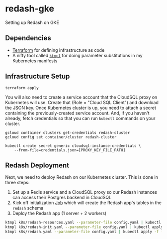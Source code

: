 # redash-gke
Setting up Redash on GKE

## Dependencies

* [Terraform](https://www.terraform.io/) for defining infrastructure as code
* A nifty tool called [`ktmpl`](https://github.com/jimmycuadra/ktmpl) for doing parameter substitutions in my Kubernetes manifests

## Infrastructure Setup

```
terraform apply
```

You will also need to create a service account that the CloudSQL proxy on Kubernetes will use.  Create that (Role = "Cloud SQL Client") and download the JSON key.  Once Kubernetes cluster is up, you need to attach a secret containing the previously-created service account.  And, if you haven't already, fetch credentials so that you can run `kubectl` commands on your cluster.
```
gcloud container clusters get-credentials redash-cluster
gcloud config set container/cluster redash-cluster

kubectl create secret generic cloudsql-instance-credentials \
    --from-file=credentials.json=[PROXY_KEY_FILE_PATH]
```

## Redash Deployment

Next, we need to deploy Redash on our Kubernetes cluster.  This is done in three steps:
1. Set up a Redis service and a CloudSQL proxy so our Redash instances can access their Postgres backend in CloudSQL
2. Kick off initialization [Job](https://kubernetes.io/docs/concepts/workloads/controllers/jobs-run-to-completion/) which will create the Redash app's tables in the `redash` schema
3. Deploy the Redash app (1 server + 2 workers)

``` bash
ktmpl k8s/redash-resources.yaml --parameter-file config.yaml | kubectl apply -f -
ktmpl k8s/redash-init.yaml --parameter-file config.yaml | kubectl apply -f -
ktmpl k8s/redash.yaml --parameter-file config.yaml | kubectl apply -f -
```
